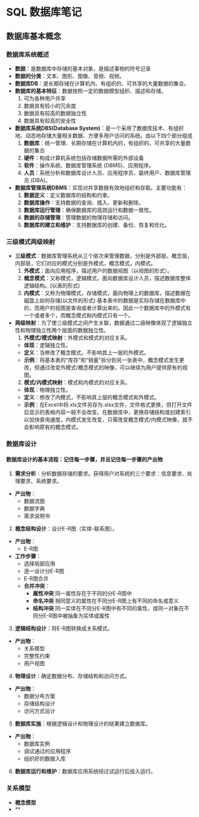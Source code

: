 <!--
 * @Author: YangFang
 * @Date: 2025-03-11 17:05:49
 * @LastEditTime: 2025-03-14 16:44:25
 * @Description: 
-->
# SQL 数据库笔记

## 数据库基本概念

### 数据库系统概述
- **数据**：是数据库中存储的基本对象，是描述事物的符号记录
- **数据的分类**：文本、图形、图像、音频、视频。
- **数据库DB**：是长期存储在计算机内、有组织的、可共享的大量数据的集合。
- **数据库的基本特征**：数据按照一定的数据模型组织、描述和存储。
  1. 可为各种用户共享
  2. 数据具有较小的冗余度
  3. 数据具有较高的数据独立性
  4. 数据具有较高的安全性
- **数据库系统DBS(Database System)**：是一个采用了数据库技术、有组织地、动态地存储大量相关数据、方便多用户访问的系统。由以下四个部分组成
  1. **数据库**：统一管理、长期存储在计算机内的，有组织的，可共享的大量数据的集合
  2. **硬件**：构成计算机系统包括存储数据所需的外部设备
  3. **软件**：操作系统、数据库管理系统 (DBMS)、应用程序。
  4. **人员**：系统分析和数据库设计人员、应用程序员、最终用户、数据库管理员 (DBA)。
- **数据库管理系统DBMS**：实现对共享数据有效地组织和存取。主要功能有：
  1. **数据定义**：定义数据库的结构和约束。
  2. **数据库操作**：支持数据的查询、插入、更新和删除。
  3. **数据库运行管理**：确保数据库的高效运行和数据一致性。
  4. **数据的存储管理**：管理数据的物理存储和访问。
  5. **数据库的建立和维护**：支持数据库的创建、备份、恢复和优化。
  
### 三级模式两级映射
- **三级模式**：数据库管理系统从三个层次来管理数据，分别是外部层，概念层，内部层，它们对应的模式分别是外模式，概念模式，内模式。
  1. **外模式**：面向应用程序，描述用户的数据视图（以视图的形式）。
  2. **概念模式**：又称模式，逻辑模式，面向数据库设计人员，描述数据库整体逻辑结构。(以表的形式)
  3. **内模式**：又称为物理模式，存储模式，面向物理上的数据库，描述数据在磁盘上如何存储(以文件的形式)
  基本表中的数据是实际存储在数据库中的，而用户的视图是查询或者计算出来的。因此一个数据库中的外模式有一个或者多个，而概念模式和内模式只有一个。
- **两级映射**：为了使三级模式之间产生关联，数据通过二级映像体现了逻辑独立性和物理独立性两个层面的数据独立性。
  1. **外模式/模式映射**：外模式和模式的对应关系。
    - **体现**：逻辑独立性。
    - **定义**：当修改了概念模式，不影响其上一层的外模式。
    - **示例**：将基本表的“库存”和“销量”拆分到另一张表中，概念模式发生更改，但通过改变外模式/概念模式的映像，可以继续为用户提供原有的视图。
  2. **模式/内模式映射**：模式和内模式的对应关系。
    - **体现**：物理独立性。
    - **定义**：修改了内模式，不影响其上层的概念模式和外模式。
    - **示例**：在Excel中将.xls文件另存为.xlsx文件，文件格式更换，但打开文件后显示的表格内容一般不会改变。在数据库中，更换存储结构或创建索引以加快查询速度，内模式发生改变，只需改变概念模式/内模式映像，就不会影响原有的概念模式。
    
### 数据库设计
#### 数据库设计的基本流程：记住每一步骤，并且记住每一步骤的产出物
1. **需求分析**：分析数据存储的要求。获得用户对系统的三个要求：信息要求、处理要求、系统要求。
- **产出物**：
  - 数据流图
  - 数据字典
  - 需求说明书

2. **概念结构设计**：设计E-R图（实体-联系图）。
- **产出物**：
  - E-R图
- **工作步骤**：
  - 选择局部应用
  - 逐一设计分E-R图
  - E-R图合并
  - **合并冲突**：
    - **属性冲突** 同一属性存在于不同的分E-R图中
    - **命名冲突** 相同意义的属性在不同分E-R图上有不同的命名或意义
    - **结构冲突** 同一实体在不同分E-R图中有不同的属性，或同一对象在不同分E-R图中被抽象为实体或属性
3. **逻辑结构设计**：将E-R图转换成关系模式。
- **产出物**：
  - 关系模型
  - 完整性约束
  - 用户视图
4. **物理设计**：确定数据分布、存储结构和访问方式。
- **产出物**：
  - 数据分布方案
  - 存储结构设计
  - 访问方式设计
5. **数据库实施**：根据逻辑设计和物理设计的结果建立数据库。
- **产出物**：
  - 数据库实例
  - 调试通过的应用程序
  - 组织好的数据入库
6. **数据库运行和维护**：数据库应用系统经过试运行后投入运行。

### 关系模型
- **概念模型**
- ** 